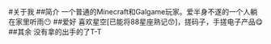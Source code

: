 #关于我
##简介 
     一个普通的Minecraft和Galgame玩家。爱半身不遂的一个人躺在家里听雨😶
##爱好
      喜欢星空[已能将88星座熟记😙]，搓码子，手搓电子产品😋
##其余
      没有拿的出手的了T-T
      
